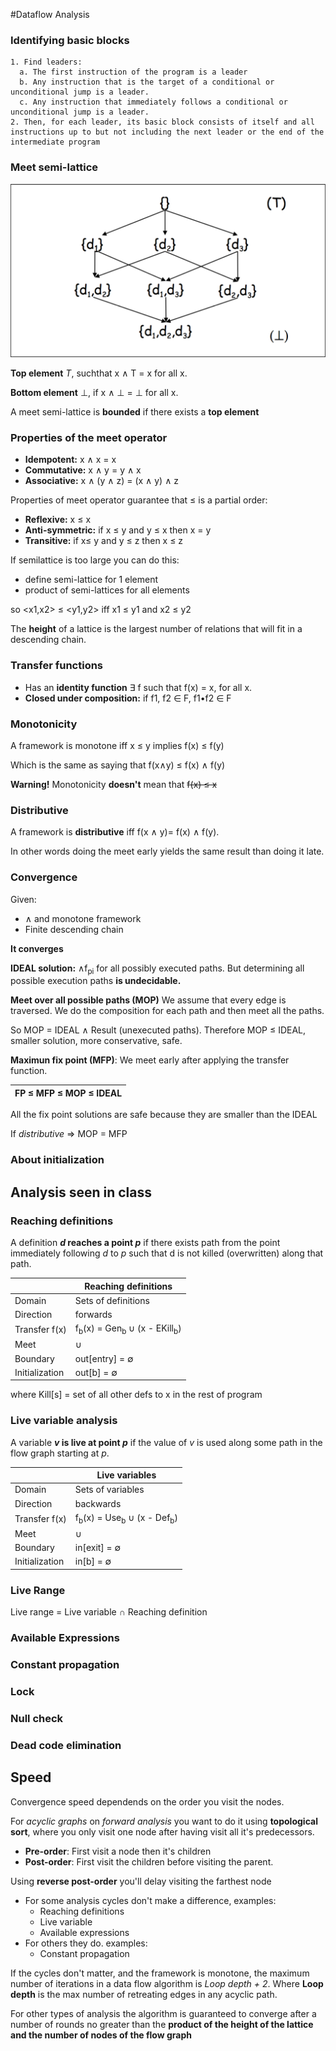 #Dataflow Analysis

### Identifying basic blocks

```
1. Find leaders:
  a. The first instruction of the program is a leader
  b. Any instruction that is the target of a conditional or unconditional jump is a leader.
  c. Any instruction that immediately follows a conditional or unconditional jump is a leader.
2. Then, for each leader, its basic block consists of itself and all instructions up to but not including the next leader or the end of the intermediate program
```

### Meet semi-lattice

![semilattice example](/images/semilatticeExample.png)

**Top element** _T_, suchthat x ∧ T =  x for all x.

**Bottom element** ⊥, if x ∧ ⊥ = ⊥ for all x.

A meet semi-lattice is **bounded** if there exists a **top element**

### Properties of the meet operator

*  **Idempotent:** x ∧ x = x
*  **Commutative:** x ∧ y = y ∧ x
*  **Associative:** x ∧ (y ∧ z) = (x ∧ y) ∧ z

Properties of meet operator guarantee that ≤ is a partial order:
*  **Reflexive:** x ≤ x
*  **Anti-symmetric:** if x ≤ y and y ≤ x then x = y
*  **Transitive:** if x≤ y and y ≤ z then x ≤ z

If semilattice is too large you can do this:
*  define semi-lattice for 1 element
*  product of semi-lattices for all elements

so <x1,x2> ≤ <y1,y2> iff x1 ≤ y1 and x2 ≤ y2

The **height** of a lattice is the largest number of relations that will fit in a descending chain.

### Transfer functions

* Has an **identity function** ∃ f such that f(x) = x, for all x.  
* **Closed under composition:** if f1, f2 ∈ F, f1•f2 ∈ F

### Monotonicity

A framework is monotone iff x ≤ y implies f(x) ≤ f(y)

Which is the same as saying that f(x∧y) ≤ f(x) ∧ f(y)

**Warning!** Monotonicity **doesn't** mean that ~~f(x) ≤ x~~ 

### Distributive

A framework is **distributive** iff f(x ∧ y)= f(x) ∧ f(y). 

In other words doing the meet early yields the same result than doing it late.

### Convergence

Given:
* ∧ and monotone framework
* Finite descending chain

**It converges**

**IDEAL solution:** ∧f<sub>pi</sub> for all possibly executed paths. But determining all possible execution paths **is undecidable.**

**Meet over all possible paths (MOP)** We assume that every edge is traversed. We do the composition for each path and then meet all the paths. 

So MOP = IDEAL ∧ Result (unexecuted paths). Therefore MOP ≤ IDEAL, smaller solution, more conservative, safe.

**Maximun fix point (MFP)**: We meet early after applying the transfer function.

| FP ≤ MFP ≤ MOP ≤ IDEAL |
|------------------------|

All the fix point solutions are safe because they are smaller than the IDEAL

If *distributive* ⇒ MOP = MFP

### About initialization

## Analysis seen in class

### Reaching definitions

A definition **_d_ reaches a point _p_** if there exists path from the point immediately following _d_ to _p_ such that d is not killed (overwritten) along that path.

|                 | Reaching definitions                                             |
| --------------- | ---------------------------------------------------------------- |
| Domain          | Sets of definitions                                              |
| Direction       | forwards                                                         |
| Transfer f(x)   | f<sub>b</sub>(x) = Gen<sub>b</sub> ∪ (x - EKill<sub>b</sub>)     |
| Meet            | ∪                                                                |
| Boundary        | out[entry] = ∅                                                   |
| Initialization  | out[b] = ∅                                                       |

where Kill[s] = set of all other defs to x in the rest of program

### Live variable analysis

A variable **_v_ is live at point _p_** if the value of _v_ is used along some path in the flow graph starting at _p_.

|                 | Live variables                                                   |
| --------------- | ---------------------------------------------------------------- |
| Domain          | Sets of variables                                                |
| Direction       | backwards                                                        |
| Transfer f(x)   | f<sub>b</sub>(x) = Use<sub>b</sub> ∪ (x - Def<sub>b</sub>)       |
| Meet            | ∪                                                                |
| Boundary        | in[exit] = ∅                                                     |
| Initialization  | in[b] = ∅                                                        |


### Live Range

Live range = Live variable ∩ Reaching definition

### Available Expressions

### Constant propagation

### Lock

### Null check

### Dead code elimination

## Speed

Convergence speed dependends on the order you visit the nodes.

For _acyclic graphs_ on _forward analysis_ you want to do it using **topological sort**, where you only visit one node after having visit all it's predecessors. 

* **Pre-order**: First visit a node then it's children
* **Post-order**: First visit the children before visiting the parent.

Using **reverse post-order** you'll delay visiting the farthest node

* For some analysis cycles don't make a difference, examples:
  * Reaching definitions   
  * Live variable
  * Available expressions
* For others they do. examples:
  * Constant propagation 
  
If the cycles don't matter, and the framework is monotone, the maximum number of iterations in a data flow algorithm is _Loop depth + 2_. Where **Loop depth** is the max number of retreating edges in any acyclic path.

For other types of analysis the algorithm is guaranteed to converge after a number of rounds no greater than the **product of the height of the lattice and the number of nodes of the  flow graph**
